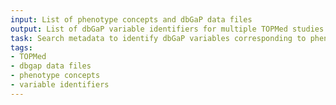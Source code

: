```yaml
---
input: List of phenotype concepts and dbGaP data files
output: List of dbGaP variable identifiers for multiple TOPMed studies
task: Search metadata to identify dbGaP variables corresponding to phenotype concepts
tags:
- TOPMed
- dbgap data files
- phenotype concepts
- variable identifiers
---
```

